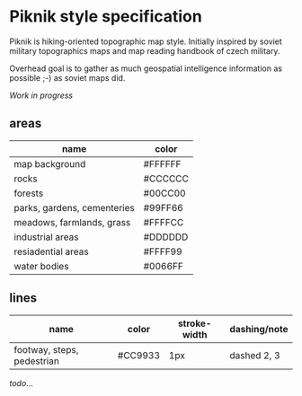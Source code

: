 # Piknik style specification

Piknik is hiking-oriented topographic map style. Initially inspired by soviet military topographics maps and map reading handbook of czech military.

Overhead goal is to gather as much geospatial intelligence information as possible ;-)  as soviet maps did.

*Work in progress*

## areas

| name | color |
| --- | --- |
| map background | #FFFFFF |
| rocks | #CCCCCC |
| forests | #00CC00 |
| parks, gardens, cementeries | #99FF66 |
| meadows, farmlands, grass | #FFFFCC |
| industrial areas| #DDDDDD |
| resiadential areas | #FFFF99 |
| water bodies | #0066FF |

## lines

| name | color | stroke-width | dashing/note |
| --- | --- | --- | --- |
| footway, steps, pedestrian | #CC9933 | 1px | dashed 2, 3|

*todo*...